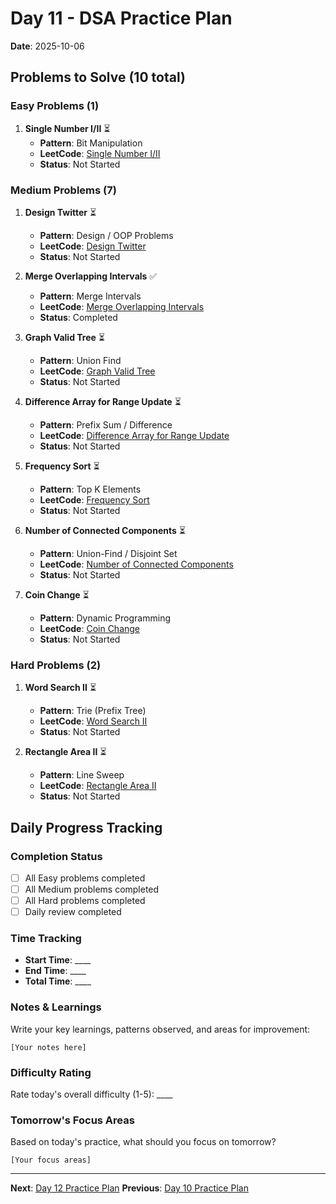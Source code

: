 # Day 11 - DSA Practice Plan
**Date**: 2025-10-06

## Problems to Solve (10 total)

### Easy Problems (1)

1. **Single Number I\/II** ⏳
   - **Pattern**: Bit Manipulation
   - **LeetCode**: [Single Number I\/II](https://leetcode.com/problems/single-number-ii/)
   - **Status**: Not Started

### Medium Problems (7)

1. **Design Twitter** ⏳
   - **Pattern**: Design \/ OOP Problems
   - **LeetCode**: [Design Twitter](https://leetcode.com/problems/design-twitter/)
   - **Status**: Not Started

2. **Merge Overlapping Intervals** ✅
   - **Pattern**: Merge Intervals
   - **LeetCode**: [Merge Overlapping Intervals](https://leetcode.com/problems/merge-intervals/)
   - **Status**: Completed

3. **Graph Valid Tree** ⏳
   - **Pattern**: Union Find
   - **LeetCode**: [Graph Valid Tree](https://leetcode.com/problems/graph-valid-tree/)
   - **Status**: Not Started

4. **Difference Array for Range Update** ⏳
   - **Pattern**: Prefix Sum \/ Difference
   - **LeetCode**: [Difference Array for Range Update](https://leetcode.com/problems/range-addition/)
   - **Status**: Not Started

5. **Frequency Sort** ⏳
   - **Pattern**: Top K Elements
   - **LeetCode**: [Frequency Sort](https://leetcode.com/problems/sort-characters-by-frequency/)
   - **Status**: Not Started

6. **Number of Connected Components** ⏳
   - **Pattern**: Union-Find \/ Disjoint Set
   - **LeetCode**: [Number of Connected Components](https://leetcode.com/problems/number-of-connected-components-in-an-undirected-graph/)
   - **Status**: Not Started

7. **Coin Change** ⏳
   - **Pattern**: Dynamic Programming
   - **LeetCode**: [Coin Change](https://leetcode.com/problems/coin-change/)
   - **Status**: Not Started

### Hard Problems (2)

1. **Word Search II** ⏳
   - **Pattern**: Trie (Prefix Tree)
   - **LeetCode**: [Word Search II](https://leetcode.com/problems/word-search-ii/)
   - **Status**: Not Started

2. **Rectangle Area II** ⏳
   - **Pattern**: Line Sweep
   - **LeetCode**: [Rectangle Area II](https://leetcode.com/problems/rectangle-area-ii/)
   - **Status**: Not Started

## Daily Progress Tracking

### Completion Status
- [ ] All Easy problems completed
- [ ] All Medium problems completed  
- [ ] All Hard problems completed
- [ ] Daily review completed

### Time Tracking
- **Start Time**: ____
- **End Time**: ____
- **Total Time**: ____

### Notes & Learnings
Write your key learnings, patterns observed, and areas for improvement:

```
[Your notes here]
```

### Difficulty Rating
Rate today's overall difficulty (1-5): ____

### Tomorrow's Focus Areas
Based on today's practice, what should you focus on tomorrow?

```
[Your focus areas]
```

---
**Next**: [Day 12 Practice Plan](day12.md)
**Previous**: [Day 10 Practice Plan](day10.md)
